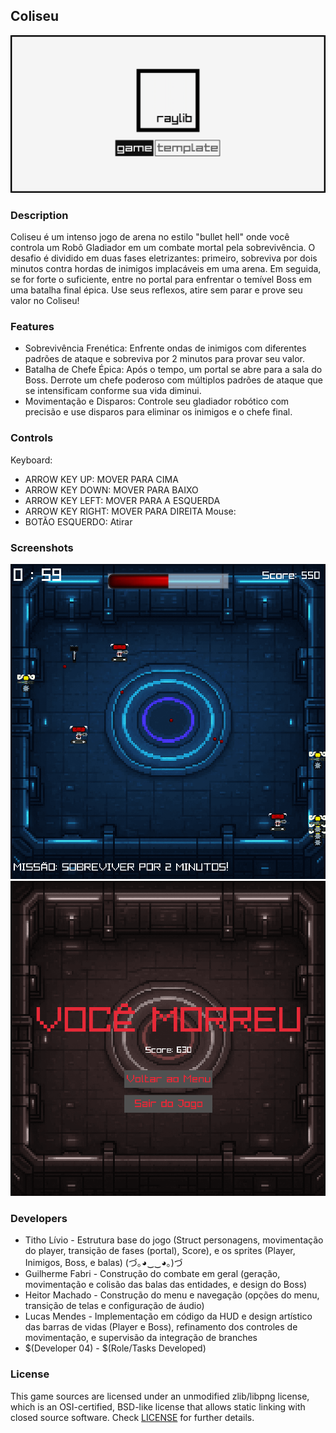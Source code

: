 ## Coliseu

![$Coliseu](screenshots/screenshot000.png "Coliseu")

### Description

Coliseu é um intenso jogo de arena no estilo "bullet hell" onde você controla um Robô Gladiador em um combate mortal pela sobrevivência. O desafio é dividido em duas fases eletrizantes: primeiro, sobreviva por dois minutos contra hordas de inimigos implacáveis em uma arena. Em seguida, se for forte o suficiente, entre no portal para enfrentar o temível Boss em uma batalha final épica. Use seus reflexos, atire sem parar e prove seu valor no Coliseu!

### Features

 - Sobrevivência Frenética: Enfrente ondas de inimigos com diferentes padrões de ataque e sobreviva por 2 minutos para provar seu valor.
 - Batalha de Chefe Épica: Após o tempo, um portal se abre para a sala do Boss. Derrote um chefe poderoso com múltiplos padrões de ataque que se intensificam conforme sua  vida diminui.
 - Movimentação e Disparos: Controle seu gladiador robótico com precisão e use disparos para eliminar os inimigos e o chefe final.

### Controls

Keyboard:
 - ARROW KEY UP: MOVER PARA CIMA
 - ARROW KEY DOWN: MOVER PARA BAIXO
 - ARROW KEY LEFT: MOVER PARA A ESQUERDA
 - ARROW KEY RIGHT: MOVER PARA DIREITA
Mouse:
 - BOTÃO ESQUERDO: Atirar

### Screenshots

![$Coliseu](screenshots/menu.png "Coliseu")
![$Coliseu](screenshots/enemyroom.png "Coliseu")
![$Coliseu](screenshots/bossroom.png "Coliseu")
![$Coliseu](screenshots/gameover.png "Coliseu")

### Developers

 - Titho Lívio - Estrutura base do jogo (Struct personagens, movimentação do player, transição de fases (portal), Score), e os sprites (Player, Inimigos, Boss, e balas) (づ｡◕‿‿◕｡)づ
 - Guilherme Fabri - Construção do combate em geral (geração, movimentação e colisão das balas das entidades, e design do Boss)
 - Heitor Machado - Construção do menu e navegação (opções do menu, transição de telas e configuração de áudio)
 - Lucas Mendes - Implementação em código da HUD e design artístico das barras de vidas (Player e Boss), refinamento dos controles de movimentação, e supervisão da integração de branches
 - $(Developer 04) - $(Role/Tasks Developed)


### License

This game sources are licensed under an unmodified zlib/libpng license, which is an OSI-certified, BSD-like license that allows static linking with closed source software. Check [LICENSE](LICENSE) for further details.
